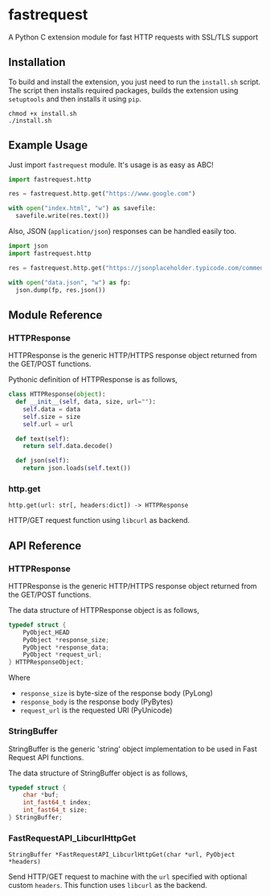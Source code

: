# fastrequest
A Python C extension module for fast HTTP requests with SSL/TLS support

## Installation
To build and install the extension, you just need to run the `install.sh` script. 
The script then installs required packages, builds the extension using `setuptools` 
and then installs it using `pip`.

```shell
chmod +x install.sh
./install.sh
```

## Example Usage
Just import `fastrequest` module. It's usage is as easy as ABC!

```python
import fastrequest.http

res = fastrequest.http.get("https://www.google.com")

with open("index.html", "w") as savefile:
  savefile.write(res.text())
```

Also, JSON (`application/json`) responses can be handled easily too.

```python
import json
import fastrequest.http

res = fastrequest.http.get("https://jsonplaceholder.typicode.com/comments?postId=1")

with open("data.json", "w") as fp:
  json.dump(fp, res.json())
 ```

## Module Reference

### HTTPResponse

HTTPResponse is the generic HTTP/HTTPS response object returned from the GET/POST functions.

Pythonic definition of HTTPResponse is as follows,

```Python
class HTTPResponse(object):
  def __init__(self, data, size, url=""):
    self.data = data
    self.size = size
    self.url = url

  def text(self):
    return self.data.decode()

  def json(self):
    return json.loads(self.text())
```

### http.get

`http.get(url: str[, headers:dict]) -> HTTPResponse`

HTTP/GET request function using `libcurl` as backend.

## API Reference

### HTTPResponse

HTTPResponse is the generic HTTP/HTTPS response object returned from the GET/POST functions.

The data structure of HTTPResponse object is as follows,

```C
typedef struct {
    PyObject_HEAD
    PyObject *response_size;
    PyObject *response_data;
    PyObject *request_url;
} HTTPResponseObject;
```

Where
* `response_size` is byte-size of the response body (PyLong)
* `response_body` is the response body (PyBytes)
* `request_url` is the requested URI (PyUnicode)

### StringBuffer

StringBuffer is the generic 'string' object implementation to be used in Fast Request API functions.

The data structure of StringBuffer object is as follows,

```C
typedef struct {
    char *buf;
    int_fast64_t index;
    int_fast64_t size;
} StringBuffer;
```

### FastRequestAPI_LibcurlHttpGet

`StringBuffer *FastRequestAPI_LibcurlHttpGet(char *url, PyObject *headers)`

Send HTTP/GET request to machine with the `url` specified with optional custom `headers`. This function uses `libcurl` as the backend.